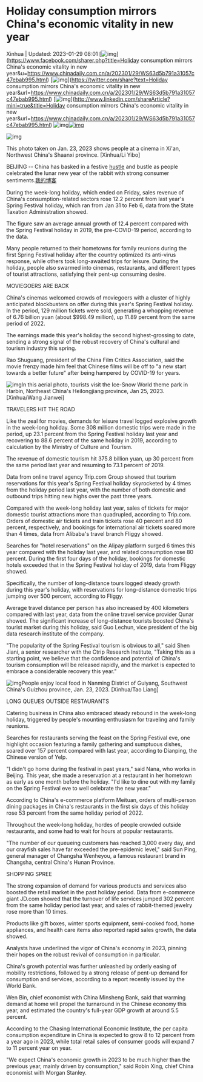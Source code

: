 # Holiday consumption mirrors China's economic vitality in new year

Xinhua | Updated: 2023-01-29 08:01 [![img](https://www.chinadaily.com.cn/image_e/2020/facebook.png)](https://www.facebook.com/sharer.php?title=Holiday consumption mirrors China's economic vitality in new year&u=https://www.chinadaily.com.cn/a/202301/29/WS63d5b791a31057c47ebab995.html) [![img](https://www.chinadaily.com.cn/image_e/2020/twitter.png)](https://twitter.com/share?text=Holiday consumption mirrors China's economic vitality in new year&url=https://www.chinadaily.com.cn/a/202301/29/WS63d5b791a31057c47ebab995.html) [![img](https://www.chinadaily.com.cn/image_e/2020/linkedin.png)](http://www.linkedin.com/shareArticle?mini=true&title=Holiday consumption mirrors China's economic vitality in new year&url=https://www.chinadaily.com.cn/a/202301/29/WS63d5b791a31057c47ebab995.html) ![img](https://www.chinadaily.com.cn/image_e/2017/more_art.gif)[![img](https://www.chinadaily.com.cn/image_e/2017/app.gif)](https://www.chinadaily.com.cn/mobile/daily.html)

![img](https://img2.chinadaily.com.cn/images/202301/29/63d5b7e2a31057c4b4b3fd0d.jpeg)

This photo taken on Jan. 23, 2023 shows people at a cinema in Xi'an, Northwest China's Shaanxi province. [Xinhua/Li Yibo]

BEIJING -- China has basked in a festive [hustle](http://1  "n.匆忙; 忙碌	[ˈhʌsl]") and bustle as people celebrated the lunar new year of the rabbit with strong consumer sentiments.[我的博客](http://123  "悬停显示")

During the week-long holiday, which ended on Friday, sales revenue of China's consumption-related sectors rose 12.2 percent from last year's Spring Festival holiday, which ran from Jan 31 to Feb 6, data from the State Taxation Administration showed.

The figure saw an average annual growth of 12.4 percent compared with the Spring Festival holiday in 2019, the pre-COVID-19 period, according to the data.

Many people returned to their hometowns for family reunions during the first Spring Festival holiday after the country optimized its anti-virus response, while others took long-awaited trips for leisure. During the holiday, people also swarmed into cinemas, restaurants, and different types of tourist attractions, satisfying their pent-up consuming desire.

MOVIEGOERS ARE BACK

China's cinemas welcomed crowds of moviegoers with a cluster of highly anticipated blockbusters on offer during this year's Spring Festival holiday. In the period, 129 million tickets were sold, generating a whopping revenue of 6.76 billion yuan (about $998.49 million), up 11.89 percent from the same period of 2022.

The earnings made this year's holiday the second highest-grossing to date, sending a strong signal of the robust recovery of China's cultural and tourism industry this spring.

Rao Shuguang, president of the China Film Critics Association, said the movie frenzy made him feel that Chinese films will be off to "a new start towards a better future" after being hampered by COVID-19 for years.

![img](https://img2.chinadaily.com.cn/images/202301/29/63d5b7e2a31057c4b4b3fd0f.jpeg)In this aerial photo, tourists visit the Ice-Snow World theme park in Harbin, Northeast China's Heilongjiang province, Jan 25, 2023. [Xinhua/Wang Jianwei]

TRAVELERS HIT THE ROAD

Like the zeal for movies, demands for leisure travel logged explosive growth in the week-long holiday. Some 308 million domestic trips were made in the period, up 23.1 percent from the Spring Festival holiday last year and recovering to 88.6 percent of the same holiday in 2019, according to calculation by the Ministry of Culture and Tourism.

The revenue of domestic tourism hit 375.8 billion yuan, up 30 percent from the same period last year and resuming to 73.1 percent of 2019.

Data from online travel agency Trip.com Group showed that tourism reservations for this year's Spring Festival holiday skyrocketed by 4 times from the holiday period last year, with the number of both domestic and outbound trips hitting new highs over the past three years.

Compared with the week-long holiday last year, sales of tickets for major domestic tourist attractions more than quadrupled, according to Trip.com. Orders of domestic air tickets and train tickets rose 40 percent and 80 percent, respectively, and bookings for international air tickets soared more than 4 times, data from Alibaba's travel branch Fliggy showed.

Searches for "hotel reservations" on the Alipay platform surged 6 times this year compared with the holiday last year, and related consumption rose 80 percent. During the first four days of the holiday, bookings for domestic hotels exceeded that in the Spring Festival holiday of 2019, data from Fliggy showed.

Specifically, the number of long-distance tours logged steady growth during this year's holiday, with reservations for long-distance domestic trips jumping over 500 percent, according to Fliggy.

Average travel distance per person has also increased by 400 kilometers compared with last year, data from the online travel service provider Qunar showed. The significant increase of long-distance tourists boosted China's tourist market during this holiday, said Guo Lechun, vice president of the big data research institute of the company.

"The popularity of the Spring Festival tourism is obvious to all," said Shen Jiani, a senior researcher with the Ctrip Research Institute, "Taking this as a starting point, we believe that the confidence and potential of China's tourism consumption will be released rapidly, and the market is expected to embrace a considerable recovery this year."

![img](https://img2.chinadaily.com.cn/images/202301/29/63d5b7e2a31057c4b4b3fd11.jpeg)People enjoy local food in Nanming District of Guiyang, Southwest China's Guizhou province, Jan. 23, 2023. [Xinhua/Tao Liang]

LONG QUEUES OUTSIDE RESTAURANTS

Catering business in China also embraced steady rebound in the week-long holiday, triggered by people's mounting enthusiasm for traveling and family reunions.

Searches for restaurants serving the feast on the Spring Festival eve, one highlight occasion featuring a family gathering and sumptuous dishes, soared over 157 percent compared with last year, according to Dianping, the Chinese version of Yelp.

"I didn't go home during the festival in past years," said Nana, who works in Beijing. This year, she made a reservation at a restaurant in her hometown as early as one month before the holiday. "I'd like to dine out with my family on the Spring Festival eve to well celebrate the new year."

According to China's e-commerce platform Meituan, orders of multi-person dining packages in China's restaurants in the first six days of this holiday rose 53 percent from the same holiday period of 2022.

Throughout the week-long holiday, hordes of people crowded outside restaurants, and some had to wait for hours at popular restaurants.

"The number of our queueing customers has reached 3,000 every day, and our crayfish sales have far exceeded the pre-epidemic level," said Sun Ping, general manager of Changsha Wenheyou, a famous restaurant brand in Changsha, central China's Hunan Province.

SHOPPING SPREE

The strong expansion of demand for various products and services also boosted the retail market in the past holiday period. Data from e-commerce giant JD.com showed that the turnover of life services jumped 302 percent from the same holiday period last year, and sales of rabbit-themed jewelry rose more than 10 times.

Products like gift boxes, winter sports equipment, semi-cooked food, home appliances, and health care items also reported rapid sales growth, the data showed.

Analysts have underlined the vigor of China's economy in 2023, pinning their hopes on the robust revival of consumption in particular.

China's growth potential was further unleashed by orderly easing of mobility restrictions, followed by a strong release of pent-up demand for consumption and services, according to a report recently issued by the World Bank.

Wen Bin, chief economist with China Minsheng Bank, said that warming demand at home will propel the turnaround in the Chinese economy this year, and estimated the country's full-year GDP growth at around 5.5 percent.

According to the Chasing International Economic Institute, the per capita consumption expenditure in China is expected to grow 8 to 12 percent from a year ago in 2023, while total retail sales of consumer goods will expand 7 to 11 percent year on year.

"We expect China's economic growth in 2023 to be much higher than the previous year, mainly driven by consumption," said Robin Xing, chief China economist with Morgan Stanley.
